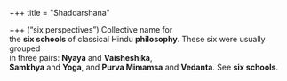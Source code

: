 +++
title = "Shaddarshana"

+++
(“six perspectives”) Collective name for  
the **six schools** of classical Hindu **philosophy**. These six were usually grouped  
in three pairs: **Nyaya** and **Vaisheshika**,  
**Samkhya** and **Yoga**, and **Purva Mimamsa** and **Vedanta**. See **six schools**.